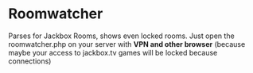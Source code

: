 # Roomwatcher
Parses for Jackbox Rooms, shows even locked rooms.
Just open the roomwatcher.php on your server with **VPN and other browser** (because maybe your access to jackbox.tv games will be locked because connections)
